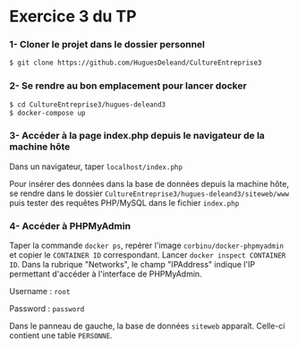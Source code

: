 # Exercice 3 du TP

### 1- Cloner le projet dans le dossier personnel
```bash
$ git clone https://github.com/HuguesDeleand/CultureEntreprise3
```

### 2- Se rendre au bon emplacement pour lancer docker 
```bash
$ cd CultureEntreprise3/hugues-deleand3
$ docker-compose up
```

### 3- Accéder à la page index.php depuis le navigateur de la machine hôte
Dans un navigateur, taper `localhost/index.php`

Pour insérer des données dans la base de données depuis la machine hôte, se rendre dans le dossier `CultureEntreprise3/hugues-deleand3/siteweb/www` puis tester des requêtes PHP/MySQL dans le fichier `index.php`


### 4- Accéder à PHPMyAdmin
Taper la commande `docker ps`, repérer l'image `corbinu/docker-phpmyadmin` et copier le `CONTAINER ID` correspondant. Lancer `docker inspect CONTAINER ID`. Dans la rubrique "Networks", le champ "IPAddress" indique l'IP permettant d'accéder à l'interface de PHPMyAdmin.

Username : `root`

Password : `password`

Dans le panneau de gauche, la base de données `siteweb` apparaît. Celle-ci contient une table `PERSONNE`.

